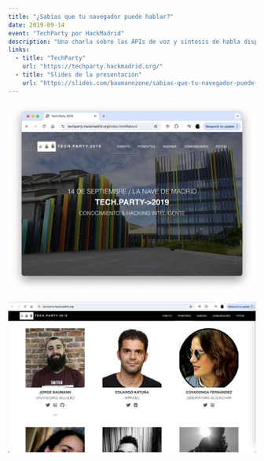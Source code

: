 ```yaml
---
title: "¿Sabías que tu navegador puede hablar?"
date: 2019-09-14
event: "TechParty por HackMadrid"
description: "Una charla sobre las APIs de voz y síntesis de habla disponibles en los navegadores modernos"
links:
  - title: "TechParty"
    url: "https://techparty.hackmadrid.org/"
  - title: "Slides de la presentación"
    url: "https://slides.com/baumannzone/sabias-que-tu-navegador-puede-hablar-techparty2019"
---
```


![Charla sobre APIs de voz - TechParty](../../assets/talks/techparty-browser-speech/main.png)

![Charla sobre APIs de voz - TechParty](../../assets/talks/techparty-browser-speech/image-1.png)
